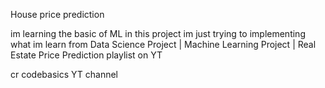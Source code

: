 ﻿ House price prediction
  
﻿im learning the basic of ML in this project im just trying to implementing what im learn from Data Science Project | Machine Learning Project | Real Estate Price Prediction playlist on YT 
 
﻿cr codebasics YT channel
